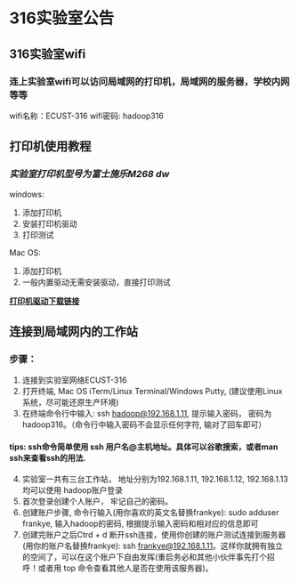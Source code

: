 # **316实验室公告**

## 316实验室wifi
### 连上实验室wifi可以访问局域网的打印机，局域网的服务器，学校内网等等
wifi名称：ECUST-316
wifi密码: hadoop316

## 打印机使用教程
### _实验室打印机型号为富士施乐M268 dw_
windows:
1. 添加打印机
2. 安装打印机驱动
3. 打印测试

Mac OS:
1. 添加打印机
2. 一般内置驱动无需安装驱动，直接打印测试

**[打印机驱动下载链接](http://onlinesupport.fujixerox.com/setupDriverForm.do?ctry_code=CN&lang_code=zh_CN&d_lang=zh_CN&pid=DPM268DW)**


## 连接到局域网内的工作站
### 步骤：
1. 连接到实验室网络ECUST-316
2. 打开终端, Mac OS iTerm/Linux Terminal/Windows Putty, (建议使用Linux系统，尽可能还原生产环境)
3. 在终端命令行中输入: ssh hadoop@192.168.1.11, 提示输入密码， 密码为hadoop316。（命令行中输入密码不会显示任何字符, 输对了回车即可） 
#### tips: ssh命令简单使用 ssh 用户名@主机地址。具体可以谷歌搜索，或者man ssh来查看ssh的用法. 
4. 实验室一共有三台工作站， 地址分别为192.168.1.11, 192.168.1.12, 192.168.1.13均可以使用 hadoop账户登录
5. 首次登录创建个人账户， 牢记自己的密码。
6. 创建账户步骤, 命令行输入(用你喜欢的英文名替换frankye): sudo adduser frankye, 输入hadoop的密码, 根据提示输入密码和相对应的信息即可
7. 创建完账户之后Ctrd + d 断开ssh连接，使用你创建的账户测试连接到服务器(用你的账户名替换frankye): ssh frankye@192.168.1.11。这样你就拥有独立的空间了，可以在这个账户下自由发挥(重启务必和其他小伙伴事先打个招呼！或者用 top 命令查看其他人是否在使用该服务器)。